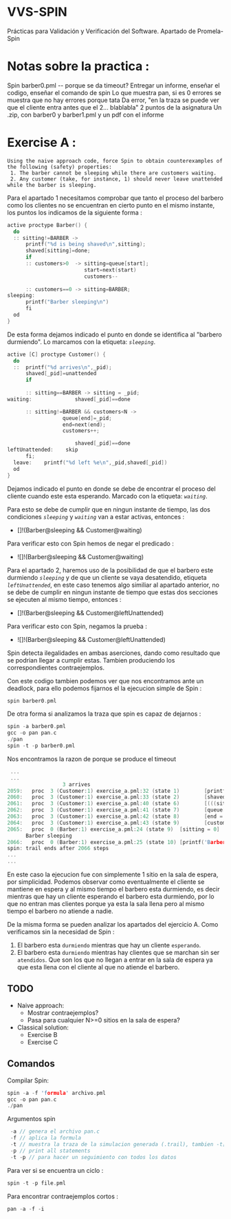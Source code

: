 # VVS-SPIN
Prácticas para Validación y Verificación del Software. Apartado de Promela-Spin

# Notas sobre la practica :
Spin barber0.pml  -- porque se da timeout?
Entregar un informe, enseñar el codigo, enseñar el comando de spin
Lo que muestra pan, si es 0 errores se muestra que no hay errores porque tata
Da error, "en la traza se puede ver que el cliente entra antes que el 2... blablabla"
2 puntos de la asignatura
Un .zip, con barber0 y barber1.pml y un pdf con el informe

# Exercise A :
``` text
Using the naive approach code, force Spin to obtain counterexamples of the following (safety) properties:
 1. The barber cannot be sleeping while there are customers waiting.
 2. Any customer (take, for instance, 1) should never leave unattended while the barber is sleeping.
```
 Para el apartado 1 necesitamos comprobar que tanto el proceso del barbero como los clientes no se encuentran en cierto punto en el mismo instante, los puntos los indicamos de la siguiente forma :
``` c++
active proctype Barber() {
  do
  :: sitting!=BARBER ->
      printf("%d is being shaved\n",sitting);
      shaved[sitting]=done;                  
      if
      :: customers>0  -> sitting=queue[start]; 
                         start=next(start)     
		                 customers--
              
      :: customers==0 -> sitting=BARBER;        
sleeping:          
      printf("Barber sleeping\n")
      fi
  od
}
```
De esta forma dejamos indicado el punto en donde se identifica al "barbero durmiendo". Lo marcamos con la etiqueta: _`sleeping`_.
``` c++
active [C] proctype Customer() {
  do
  ::  printf("%d arrives\n",_pid);
      shaved[_pid]=unattended   
      if
                                        
      :: sitting==BARBER -> sitting = _pid;
waiting:		      shaved[_pid]==done   

      :: sitting!=BARBER && customers<N ->
                  queue[end]=_pid;     
                  end=next(end);       
                  customers++;     

		              shaved[_pid]==done   
leftUnattended:    skip
      fi;
  leave:    printf("%d left %e\n",_pid,shaved[_pid])
  od
}
```
Dejamos indicado el punto en donde se debe de encontrar el proceso del cliente cuando este esta esperando. Marcado con la etiqueta: _`waiting`_.

Para esto se debe de cumplir que en ningun instante de tiempo, las dos condiciones _`sleeping`_ y _`waiting`_ van a estar activas, entonces :
 - []!(Barber@sleeping && Customer@waiting)

Para verificar esto con Spin hemos de negar el predicado :
 - ![]!(Barber@sleeping && Customer@waiting)

Para el apartado 2, haremos uso de la posibilidad de que el barbero este durmiendo _`sleeping`_ y de que un cliente se vaya desatendido, etiqueta _`leftUnattended`_, en este caso tenemos algo similiar al apartado anterior, no se debe de cumplir en ningun instante de tiempo que estas dos secciones se ejecuten al mismo tiempo, entonces :
 - []!(Barber@sleeping && Customer@leftUnattended)

Para verificar esto con Spin, negamos la prueba :
 - ![]!(Barber@sleeping && Customer@leftUnattended)

Spin detecta ilegalidades en ambas aserciones, dando como resultado que se podrian llegar a cumplir estas. Tambien produciendo los correspondientes contraejemplos.

Con este codigo tambien podemos ver que nos encontramos ante un deadlock, para ello podemos fijarnos el la ejecucion simple de Spin :
``` c++
spin barber0.pml
```
De otra forma si analizamos la traza que spin es capaz de dejarnos :
``` c++
spin -a barber0.pml
gcc -o pan pan.c
./pan
spin -t -p barber0.pml
```
Nos encontramos la razon de porque se produce el timeout
``` c++
 ...
 ...
                  3 arrives
2059:   proc  3 (Customer:1) exercise_a.pml:32 (state 1)        [printf('%d arrives\\n',_pid)]
2060:   proc  3 (Customer:1) exercise_a.pml:33 (state 2)        [shaved[_pid] = unattended]
2061:   proc  3 (Customer:1) exercise_a.pml:40 (state 6)        [(((sitting!=0)&&(customers<1)))]
2062:   proc  3 (Customer:1) exercise_a.pml:41 (state 7)        [queue[end] = _pid]
2063:   proc  3 (Customer:1) exercise_a.pml:42 (state 8)        [end = ((end+1)%1)]
2064:   proc  3 (Customer:1) exercise_a.pml:43 (state 9)        [customers = (customers+1)]
2065:   proc  0 (Barber:1) exercise_a.pml:24 (state 9)  [sitting = 0]
      Barber sleeping
2066:   proc  0 (Barber:1) exercise_a.pml:25 (state 10) [printf('Barber sleeping\\n')]
spin: trail ends after 2066 steps
...
...
``` 
En este caso la ejecucion fue con simplemente 1 sitio en la sala de espera, por simplicidad.
Podemos observar como eventualmente el cliente se mantiene en espera y al mismo tiempo el barbero esta durmiendo, es decir mientras que hay un cliente esperando el barbero esta durmiendo, por lo que no entran mas clientes porque ya esta la sala llena pero al mismo tiempo el barbero no atiende a nadie.

De la misma forma se pueden analizar los apartados del ejercicio A. Como verificamos sin la necesidad de Spin :

 1. El barbero esta `durmiendo` mientras que hay un cliente `esperando`.
 2. El barbero esta `durmiendo` mientras hay clientes que se marchan sin ser `atendidos`. Que son los que no llegan a entrar en la sala de espera ya que esta llena con el cliente al que no atiende el barbero.
## TODO
 - Naive approach:
   - Mostrar contraejemplos?
   - Pasa para cualquier N>=0 sitios en la sala de espera?
 - Classical solution:
   - Exercise B
   - Exercise C

## Comandos
Compilar Spin:
``` c++
spin -a -f 'formula' archivo.pml
gcc -o pan pan.c
./pan
```
Argumentos spin
``` c++
 -a // genera el archivo pan.c
 -f // aplica la formula
 -t // muestra la traza de la simulacion generada (.trail), tambien -t[N]
 -p // print all statements
 -t -p // para hacer un seguimiento con todos los datos
```
Para ver si se encuentra un ciclo :
``` c++
spin -t -p file.pml
```
Para encontrar contraejemplos cortos :
``` c++
pan -a -f -i
```
